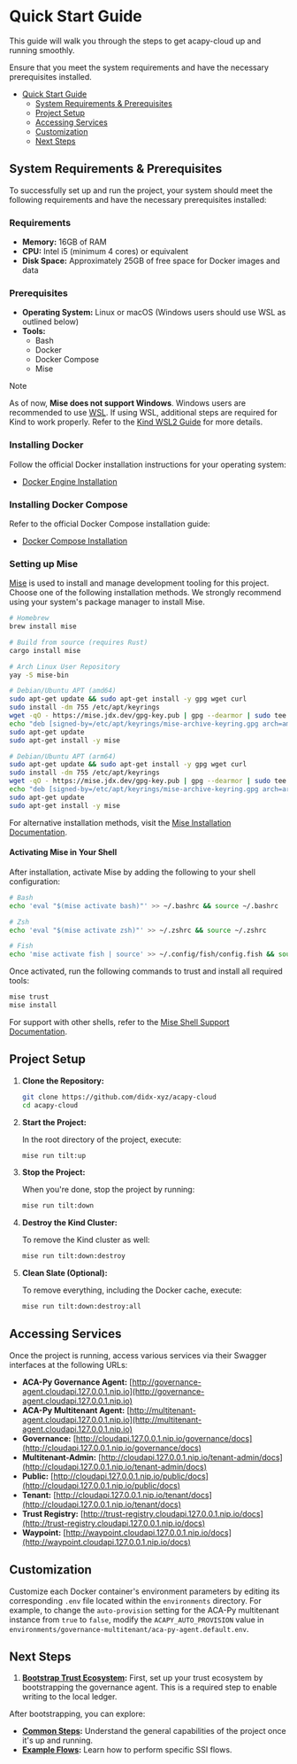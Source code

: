 # Quick Start Guide

This guide will walk you through the steps to get acapy-cloud up and running smoothly.

Ensure that you meet the system requirements and have the necessary prerequisites installed.

- [Quick Start Guide](#quick-start-guide)
  - [System Requirements \& Prerequisites](#system-requirements--prerequisites)
  - [Project Setup](#project-setup)
  - [Accessing Services](#accessing-services)
  - [Customization](#customization)
  - [Next Steps](#next-steps)

## System Requirements & Prerequisites

To successfully set up and run the project, your system should meet the following requirements and have the necessary
prerequisites installed:

### Requirements

- **Memory:** 16GB of RAM
- **CPU:** Intel i5 (minimum 4 cores) or equivalent
- **Disk Space:** Approximately 25GB of free space for Docker images and data

### Prerequisites

- **Operating System:** Linux or macOS (Windows users should use WSL as outlined below)
- **Tools:**
  - Bash
  - Docker
  - Docker Compose
  - Mise

> [!NOTE]
> As of now, **Mise does not support Windows**. Windows users are recommended to use
> [WSL](https://mise.jdx.dev/faq.html#windows-support). If using WSL, additional steps are required for Kind to work
> properly. Refer to the [Kind WSL2 Guide](https://kind.sigs.k8s.io/docs/user/using-wsl2/) for more details.

### Installing Docker

Follow the official Docker installation instructions for your operating system:

- [Docker Engine Installation](https://docs.docker.com/engine/install/)

### Installing Docker Compose

Refer to the official Docker Compose installation guide:

- [Docker Compose Installation](https://docs.docker.com/compose/install/)

### Setting up Mise

[Mise](https://mise.jdx.dev) is used to install and manage development tooling for this project. Choose one of the
following installation methods. We strongly recommend using your system's package manager to install Mise.

```sh
# Homebrew
brew install mise

# Build from source (requires Rust)
cargo install mise

# Arch Linux User Repository
yay -S mise-bin

# Debian/Ubuntu APT (amd64)
sudo apt-get update && sudo apt-get install -y gpg wget curl
sudo install -dm 755 /etc/apt/keyrings
wget -qO - https://mise.jdx.dev/gpg-key.pub | gpg --dearmor | sudo tee /etc/apt/keyrings/mise-archive-keyring.gpg > /dev/null
echo "deb [signed-by=/etc/apt/keyrings/mise-archive-keyring.gpg arch=amd64] https://mise.jdx.dev/deb stable main" | sudo tee /etc/apt/sources.list.d/mise.list
sudo apt-get update
sudo apt-get install -y mise

# Debian/Ubuntu APT (arm64)
sudo apt-get update && sudo apt-get install -y gpg wget curl
sudo install -dm 755 /etc/apt/keyrings
wget -qO - https://mise.jdx.dev/gpg-key.pub | gpg --dearmor | sudo tee /etc/apt/keyrings/mise-archive-keyring.gpg > /dev/null
echo "deb [signed-by=/etc/apt/keyrings/mise-archive-keyring.gpg arch=arm64] https://mise.jdx.dev/deb stable main" | sudo tee /etc/apt/sources.list.d/mise.list
sudo apt-get update
sudo apt-get install -y mise
```

For alternative installation methods, visit the [Mise Installation Documentation](https://mise.jdx.dev/getting-started.html#alternate-installation-methods).

#### Activating Mise in Your Shell

After installation, activate Mise by adding the following to your shell configuration:

```sh
# Bash
echo 'eval "$(mise activate bash)"' >> ~/.bashrc && source ~/.bashrc

# Zsh
echo 'eval "$(mise activate zsh)"' >> ~/.zshrc && source ~/.zshrc

# Fish
echo 'mise activate fish | source' >> ~/.config/fish/config.fish && source ~/.config/fish/config.fish
```

Once activated, run the following commands to trust and install all required tools:

```sh
mise trust
mise install
```

For support with other shells, refer to the [Mise Shell Support Documentation](https://mise.jdx.dev/getting-started.html#shells).

## Project Setup

1. **Clone the Repository:**

   ```bash
   git clone https://github.com/didx-xyz/acapy-cloud
   cd acapy-cloud
   ```

2. **Start the Project:**

   In the root directory of the project, execute:

   ```bash
   mise run tilt:up
   ```

3. **Stop the Project:**

   When you're done, stop the project by running:

   ```bash
   mise run tilt:down
   ```

4. **Destroy the Kind Cluster:**

   To remove the Kind cluster as well:

   ```bash
   mise run tilt:down:destroy
   ```

5. **Clean Slate (Optional):**

   To remove everything, including the Docker cache, execute:

   ```bash
   mise run tilt:down:destroy:all
   ```

## Accessing Services

Once the project is running, access various services via their Swagger interfaces at the following URLs:

- **ACA-Py Governance Agent:** [http://governance-agent.cloudapi.127.0.0.1.nip.io](http://governance-agent.cloudapi.127.0.0.1.nip.io)
- **ACA-Py Multitenant Agent:** [http://multitenant-agent.cloudapi.127.0.0.1.nip.io](http://multitenant-agent.cloudapi.127.0.0.1.nip.io)
- **Governance:** [http://cloudapi.127.0.0.1.nip.io/governance/docs](http://cloudapi.127.0.0.1.nip.io/governance/docs)
- **Multitenant-Admin:** [http://cloudapi.127.0.0.1.nip.io/tenant-admin/docs](http://cloudapi.127.0.0.1.nip.io/tenant-admin/docs)
- **Public:** [http://cloudapi.127.0.0.1.nip.io/public/docs](http://cloudapi.127.0.0.1.nip.io/public/docs)
- **Tenant:** [http://cloudapi.127.0.0.1.nip.io/tenant/docs](http://cloudapi.127.0.0.1.nip.io/tenant/docs)
- **Trust Registry:** [http://trust-registry.cloudapi.127.0.0.1.nip.io/docs](http://trust-registry.cloudapi.127.0.0.1.nip.io/docs)
- **Waypoint:** [http://waypoint.cloudapi.127.0.0.1.nip.io/docs](http://waypoint.cloudapi.127.0.0.1.nip.io/docs)

## Customization

Customize each Docker container's environment parameters by editing its corresponding `.env` file
located within the `environments` directory. For example, to change the `auto-provision` setting for
the ACA-Py multitenant instance from `true` to `false`, modify the `ACAPY_AUTO_PROVISION` value in
`environments/governance-multitenant/aca-py-agent.default.env`.

## Next Steps

1. **[Bootstrap Trust Ecosystem](./Bootstrap%20Trust%20Ecosystem.md):** First, set up your trust ecosystem by
    bootstrapping the governance agent. This is a required step to enable writing to the local ledger.

After bootstrapping, you can explore:

- **[Common Steps](./Common%20Steps.md):** Understand the general capabilities of the project once it's up and running.
- **[Example Flows](./Example%20Flows.md):** Learn how to perform specific SSI flows.
